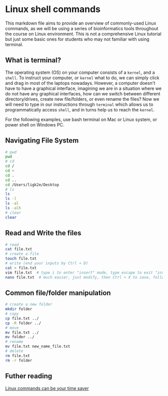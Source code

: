 # Linux shell commands

This markdown file aims to provide an overview of commonly-used Linux commands, as we will be using a series of bioinformatics tools throughout the course on Linux environment. This is not a comprehensive Linux tutorial but just some basic ones for students who may not familiar with using terminal.

## What is terminal?
 
The operating system (OS) on your computer consists of a `kernel`, and a `shell`. To instruct your computer, or `kernel` what to do, we can simply click and drag in most of the laptops nowadays. However, a computer doesn't have to have a graphical interface, imagining we are in a situation where we do not have any graphical interfaces, how can we switch between different directory/drives, create new file/folders, or even rename the files? Now we will need to type in our instructions through `terminal` which allows us to programmatically access `shell`, and in turns help us to reach the `kernel`.

For the following examples, use bash terminal on Mac or Linux system, or power shell on Windows PC.

## Navigating File System
```bash
# pwd
pwd
# cd
cd /
cd ~
cd .
cd ..
cd /Users/ligk2e/Desktop
# ls
ls
ls -l
ls -al
ls -alh
# clear
clear
```

## Read and Write the files
```bash
# read
cat file.txt
# create a file
touch file.txt
# write (end your inputs by Ctrl + D)
cat > file.txt
vim file.txt  # type i to enter "insert" mode, type escape to exit "insert" mode, to save your change, type ":w" and hit enter, to exit vim, type ":q" and hit enter.
nano file.txt  # much easier, just modify, then Ctrl + X to save, follow the prompts
```

## Common file/folder manipulation
```bash
# create a new folder
mkdir folder
# copy
cp file.txt ../
cp -R folder ../
# move
mv file.txt ../
mv folder ../
# rename
mv file.txt new_name_file.txt
# delete
rm file.txt
rm -r folder
```


## Futher reading
[Linux commands can be your time saver](https://towardsdatascience.com/linux-shell-commands-can-be-your-time-saver-eabee76914b)
